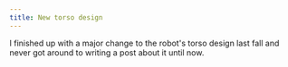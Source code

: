 ```yaml
---
title: New torso design
---
```


I finished up with a major change to the robot's torso design
last fall and never got around to writing a post about it until
now.
